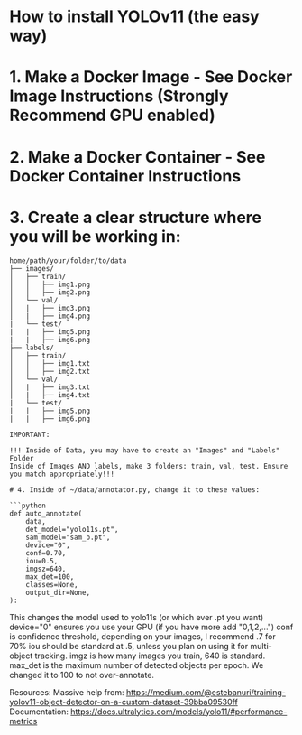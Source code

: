 # How to install YOLOv11 (the easy way)

# 1. Make a Docker Image - See Docker Image Instructions (Strongly Recommend GPU enabled)
# 2. Make a Docker Container - See Docker Container Instructions
# 3. Create a clear structure where you will be working in:

```
home/path/your/folder/to/data
├── images/
│   ├── train/
│   │   ├── img1.png
│   │   ├── img2.png
│   └── val/
│   |   ├── img3.png
│   |   ├── img4.png
|   └── test/  
|   |   ├── img5.png
|   |   ├── img6.png
├── labels/
│   ├── train/
│   │   ├── img1.txt
│   │   ├── img2.txt
│   └── val/
│   |   ├── img3.txt
│   |   ├── img4.txt
|   └── test/  
|   |   ├── img5.png
|   |   ├── img6.png

IMPORTANT:

!!! Inside of Data, you may have to create an "Images" and "Labels" Folder
Inside of Images AND labels, make 3 folders: train, val, test. Ensure you match appropriately!!!

# 4. Inside of ~/data/annotator.py, change it to these values:

```python
def auto_annotate(
    data,
    det_model="yolo11s.pt",
    sam_model="sam_b.pt",
    device="0",
    conf=0.70,
    iou=0.5,
    imgsz=640,
    max_det=100,
    classes=None,
    output_dir=None,
):
```

This changes the model used to yolo11s (or which ever .pt you want)
device="0" ensures you use your GPU (if you have more add "0,1,2,...")
conf is confidence threshold, depending on your images, I recommend .7 for 70%
iou should be standard at .5, unless you plan on using it for multi-object tracking.
imgz is how many images you train, 640 is standard.
max_det is the maximum number of detected objects per epoch. We changed it to 100 to not over-annotate.


Resources: 
Massive help from: https://medium.com/@estebanuri/training-yolov11-object-detector-on-a-custom-dataset-39bba09530ff
Documentation: https://docs.ultralytics.com/models/yolo11/#performance-metrics
